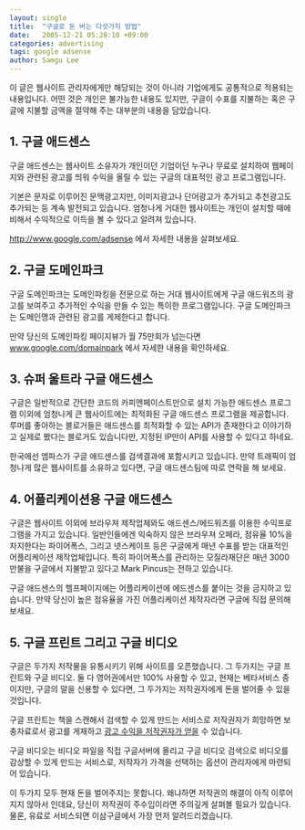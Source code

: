 ```yaml
---
layout: single
title:  "구글로 돈 버는 다섯가지 방법"
date:   2005-12-21 05:28:10 +09:00
categories: advertising
tags: google adsense
author: Samgu Lee
---
```

이 글은 웹사이트 관리자에게만 해당되는 것이 아니라 기업에게도 공통적으로 적용되는 내용입니다. 어떤 것은 개인은 불가능한 내용도 있지만, 구글이 수표를 지불하는 혹은 구글에 지불할 금액을 절약해 주는 대부분의 내용을 담았습니다.

## 1. 구글 애드센스

구글 애드센스는 웹사이트 소유자가 개인이던 기업이던 누구나 무료로 설치하여 웹페이지와 관련된 광고를 띄워 수익을 올릴 수 있는 구글의 대표적인 광고 프로그램입니다.

기본은 문자로 이루어진 문맥광고지만, 이미지광고나 단어광고가 추가되고 추천광고도 추가되는 등 계속 발전되고 있습니다. 엄청나게 거대한 웹사이트는 개인이 설치할 때에 비해서 수익적으로 이득을 볼 수 있다고 알려져 있습니다.

http://www.google.com/adsense 에서 자세한 내용을 살펴보세요.

## 2. 구글 도메인파크

구글 도메인파크는 도메인파킹을 전문으로 하는 거대 웹사이트에게 구글 애드워즈의 광고를 보여주고 추가적인 수익을 만들 수 있는 특이한 프로그램입니다. 구글 도메인파크는 도메인명과 관련된 광고를 게제한다고 합니다.

만약 당신의 도메인파킹 페이지뷰가 월 75만회가 넘는다면 www.google.com/domainpark 에서 자세한 내용을 확인하세요.

## 3. 슈퍼 울트라 구글 애드센스

구글은 일반적으로 간단한 코드의 카피엔페이스트만으로 설치 가능한 애드센스 프로그램 이외에 엄청나게 큰 웹사이트에는 최적화된 구글 애드센스 프로그램을 제공합니다. 루머를 좋아하는 블로거들은 애드센스를 최적화할 수 있는 API가 존재한다고 이야기하고 실제로 봤다는 블로거도 있습니다만, 지정된 IP만이 API를 사용할 수 있다고 하네요.

한국에선 엠파스가 구글 애드센스를 검색결과에 포함시키고 있습니다. 만약 트래픽이 엄청나게 많은 웹사이트를 소유하고 있다면, 구글 애드센스팀에 따로 연락을 해 보세요.

## 4. 어플리케이션용 구글 애드센스

구글은 웹사이트 이외에 브라우져 제작업체와도 애드센스/에드워즈를 이용한 수익프로그램을 가지고 있습니다. 일반인들에겐 익숙하지 않은 브라우져 오페라, 점유율 10%을 차지한다는 파이어폭스, 그리고 넷스케이프 등은 구글에게 매년 수표를 받는 대표적인 어플리케이션 제작업체입니다. 특히 파이어폭스를 관리하는 모질라재단은 매년 3000만불을 구글에서 지불받고 있다고 Mark Pincus는 전하고 있습니다.

구글 애드센스의 헬프페이지에는 어플리케이션에 에드센스를 붙이는 것을 금지하고 있습니다. 만약 당신이 높은 점유율을 가진 어플리케이션 제작자라면 구글에 직접 문의해 보세요.

## 5. 구글 프린트 그리고 구글 비디오

구글은 두가지 저작물을 유통시키기 위해 사이트를 오픈했습니다. 그 두가지는 구글 프린트와 구글 비디오. 둘 다 영어권에서만 100% 사용할 수 있고, 현재는 베타서비스 중이지만, 구글의 말을 신용할 수 있다면, 그 두가지는 저작권자에게 돈을 벌어줄 수 있을 것입니다.

구글 프린트는 책을 스캔해서 검색할 수 있게 만드는 서비스로 저작권자가 희망하면 보충자료로서 광고를 게재하고 [광고 수익을 저작권자가 얻을](http://print.google.com/services/print_tour/print5.html) 수 있습니다.

구글 비디오는 비디오 파일을 직접 구글서버에 올리고 구글 비디오 검색으로 비디오를 감상할 수 있게 만드는 서비스로, 저작자가 가격을 선택하는 옵션이 관리자에게 마련되어 있습니다.

이 두가지 모두 현재 돈을 벌어주지는 못합니다. 왜냐하면 저작권의 해결이 아직 이루어지지 않아서 인데요, 당신이 저작권이 주수입이라면 주의깊게 살펴볼 필요가 있습니다. 물론, 유료로 서비스되면 이삼구글에서 가장 먼저 알려드리겠습니다.

